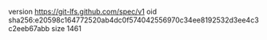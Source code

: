 version https://git-lfs.github.com/spec/v1
oid sha256:e20598c164772520ab4dc0f574042556970c34ee8192532d3ee4c3c2eeb67abb
size 1461
